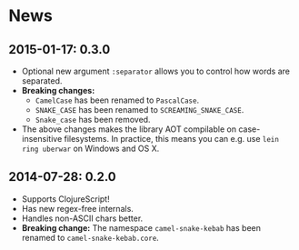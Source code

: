 # News

## 2015-01-17: 0.3.0

* Optional new argument `:separator` allows you to control how words are separated.
* **Breaking changes:**
  * `CamelCase` has been renamed to `PascalCase`.
  * `SNAKE_CASE` has been renamed to `SCREAMING_SNAKE_CASE`.
  * `Snake_case` has been removed.
* The above changes makes the library AOT compilable on case-insensitive filesystems.
  In practice, this means you can e.g. use `lein ring uberwar` on Windows and OS X.

## 2014-07-28: 0.2.0

* Supports ClojureScript!
* Has new regex-free internals.
* Handles non-ASCII chars better.
* **Breaking change:** The namespace `camel-snake-kebab` has been renamed to `camel-snake-kebab.core`.
